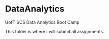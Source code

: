 # DataAnalytics
UofT SCS Data Analytics Boot Camp

This folder is where I will submit all assignments.